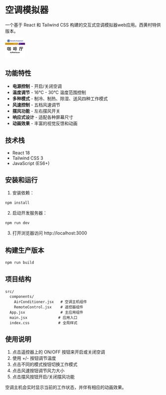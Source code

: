 # 空调模拟器

一个基于 React 和 Tailwind CSS 构建的交互式空调模拟器web应用。西黄村特供版本。

![西黄村](./public/xihuangcun.png)

## 功能特性

-  **电源控制** - 开启/关闭空调
-  **温度调节** - 16°C - 30°C 温度范围控制
-  **多种模式** - 制冷、制热、除湿、送风四种工作模式
-  **风速控制** - 五档风速调节
-  **摆风功能** - 左右摆风开关
-  **响应式设计** - 适配各种屏幕尺寸
-  **动画效果** - 丰富的视觉反馈和动画

## 技术栈

- React 18
- Tailwind CSS 3
- JavaScript (ES6+)

## 安装和运行

1. 安装依赖：
```bash
npm install
```

2. 启动开发服务器：
```bash
npm run dev
```

3. 打开浏览器访问 http://localhost:3000

## 构建生产版本

```bash
npm run build
```

## 项目结构

```
src/
  components/
    AirConditioner.jsx   # 空调主机组件
    RemoteControl.jsx    # 遥控器组件
  App.jsx                # 主应用组件
  main.jsx              # 应用入口
  index.css             # 全局样式
```

## 使用说明

1. 点击遥控器上的 ON/OFF 按钮来开启或关闭空调
2. 使用 +/- 按钮调节温度
3. 点击不同的模式按钮切换工作模式
4. 点击风速按钮调节风力大小
5. 点击摆风按钮开启/关闭摆风功能

空调主机会实时显示当前的工作状态，并伴有相应的动画效果。
